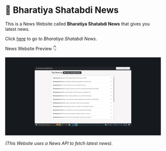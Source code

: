 # 📰 Bharatiya Shatabdi News

This is a News Website called **Bharatiya Shatabdi News** that gives you latest news. <br />

Click <a href="https://kakuli-coder.github.io/News-Website/" alt="News-Website" target="_blank">here</a> to go to *Bharatiya Shatabdi News*. </br>

News Website Preview 👇

<img src="images/mainImg.png" alt="News Website Preview">


*(This Website uses a News API to fetch latest news).*
